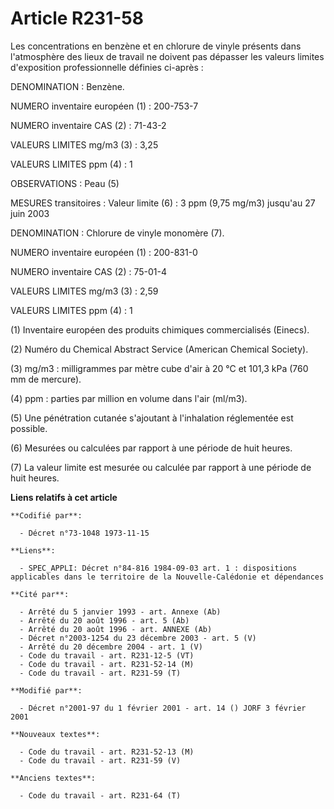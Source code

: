 # Article R231-58

Les concentrations en benzène et en chlorure de vinyle présents dans l'atmosphère des lieux de travail ne doivent pas
dépasser les valeurs limites d'exposition professionnelle définies ci-après :

DENOMINATION : Benzène.

NUMERO inventaire européen (1) : 200-753-7

NUMERO inventaire CAS (2) : 71-43-2

VALEURS LIMITES mg/m3 (3) : 3,25

VALEURS LIMITES ppm (4) : 1

OBSERVATIONS : Peau (5)

MESURES transitoires : Valeur limite (6) : 3 ppm (9,75 mg/m3) jusqu'au 27 juin 2003

DENOMINATION : Chlorure de vinyle monomère (7).

NUMERO inventaire européen (1) : 200-831-0

NUMERO inventaire CAS (2) : 75-01-4

VALEURS LIMITES mg/m3 (3) : 2,59

VALEURS LIMITES ppm (4) : 1

(1) Inventaire européen des produits chimiques commercialisés (Einecs).

(2) Numéro du Chemical Abstract Service (American Chemical Society).

(3) mg/m3 : milligrammes par mètre cube d'air à 20 °C et 101,3 kPa (760 mm de mercure).

(4) ppm : parties par million en volume dans l'air (ml/m3).

(5) Une pénétration cutanée s'ajoutant à l'inhalation réglementée est possible.

(6) Mesurées ou calculées par rapport à une période de huit heures.

(7) La valeur limite est mesurée ou calculée par rapport à une période de huit heures.

**Liens relatifs à cet article**

	**Codifié par**:

	  - Décret n°73-1048 1973-11-15

	**Liens**:

	  - SPEC_APPLI: Décret n°84-816 1984-09-03 art. 1 : dispositions applicables dans le territoire de la Nouvelle-Calédonie et dépendances

	**Cité par**:

	  - Arrêté du 5 janvier 1993 - art. Annexe (Ab)
	  - Arrêté du 20 août 1996 - art. 5 (Ab)
	  - Arrêté du 20 août 1996 - art. ANNEXE (Ab)
	  - Décret n°2003-1254 du 23 décembre 2003 - art. 5 (V)
	  - Arrêté du 20 décembre 2004 - art. 1 (V)
	  - Code du travail - art. R231-12-5 (VT)
	  - Code du travail - art. R231-52-14 (M)
	  - Code du travail - art. R231-59 (T)

	**Modifié par**:

	  - Décret n°2001-97 du 1 février 2001 - art. 14 () JORF 3 février 2001

	**Nouveaux textes**:

	  - Code du travail - art. R231-52-13 (M)
	  - Code du travail - art. R231-59 (V)

	**Anciens textes**:

	  - Code du travail - art. R231-64 (T)
